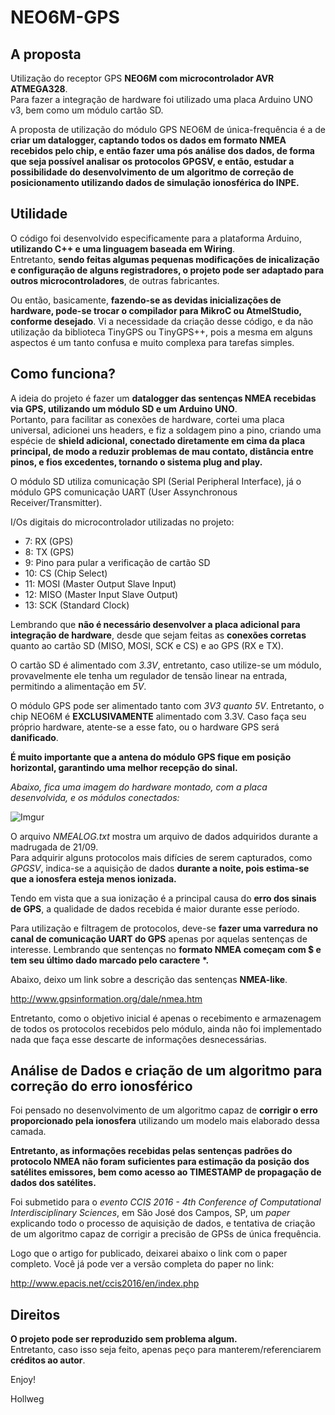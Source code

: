 # NEO6M-GPS

## A proposta

Utilização do receptor GPS **NEO6M com microcontrolador AVR ATMEGA328**. </br>
Para fazer a integração de hardware foi utilizado uma placa Arduino UNO v3, bem como um módulo cartão SD. 

A proposta de utilização do módulo GPS NEO6M de única-frequência é a de **criar um datalogger, captando todos os dados em formato NMEA recebidos pelo chip, e então 
fazer uma pós análise dos dados, de forma que seja possível analisar os protocolos GPGSV, e então, estudar a possibilidade do desenvolvimento de um algoritmo de
correção de posicionamento utilizando dados de simulação ionosférica do INPE.**

## Utilidade

O código foi desenvolvido especificamente para a plataforma Arduino, **utilizando C++ e uma linguagem baseada em Wiring**. </br>
Entretanto, **sendo feitas algumas pequenas modificações de inicalização e configuração de alguns registradores, o projeto pode ser adaptado para outros microcontroladores**, de outras fabricantes. </br>

Ou então, basicamente, **fazendo-se as devidas inicializações de hardware, pode-se trocar o compilador para MikroC ou AtmelStudio, conforme desejado**. Vi a necessidade da criação desse código, e da não utilização da biblioteca TinyGPS ou TinyGPS++, pois a mesma em alguns aspectos é um tanto confusa e muito complexa para tarefas simples. </br>

## Como funciona?

A ideia do projeto é fazer um **datalogger das sentenças NMEA recebidas via GPS, utilizando um módulo SD e um Arduino UNO**. </br>
Portanto, para facilitar as conexões de hardware, cortei uma placa universal, adicionei uns headers, e fiz a soldagem pino a pino, criando uma espécie de **shield adicional, conectado diretamente em cima da placa principal, de modo a reduzir problemas de mau contato, distância entre pinos, e fios excedentes, tornando o sistema plug and play.**

O módulo SD utiliza comunicação SPI (Serial Peripheral Interface), já o módulo GPS comunicação UART (User Assynchronous Receiver/Transmitter).

I/Os digitais do microcontrolador utilizadas no projeto:

- 7: RX (GPS)
- 8: TX (GPS)
- 9: Pino para pular a verificação de cartão SD
- 10: CS (Chip Select)
- 11: MOSI (Master Output Slave Input)
- 12: MISO (Master Input Slave Output)
- 13: SCK (Standard Clock)

Lembrando que **não é necessário desenvolver a placa adicional para integração de hardware**, desde que sejam feitas as **conexões corretas** quanto ao cartão SD (MISO, MOSI, SCK e CS) e ao GPS (RX e TX). 

O cartão SD é alimentado com _3.3V_, entretanto, caso utilize-se um módulo, provavelmente ele tenha um regulador de tensão linear na entrada, permitindo a alimentação em _5V_. 

O módulo GPS pode ser alimentado tanto com _3V3 quanto 5V_. Entretanto, o chip NEO6M é **EXCLUSIVAMENTE** alimentado com 3.3V. 
Caso faça seu próprio hardware, atente-se a esse fato, ou o hardware GPS será **danificado**. 

**É muito importante que a antena do módulo GPS fique em posição horizontal, garantindo uma melhor recepção do sinal.**

*Abaixo, fica uma imagem do hardware montado, com a placa desenvolvida, e os módulos conectados:*

![Imgur](http://i.imgur.com/2gs1L0m.jpg)

O arquivo _NMEALOG.txt_ mostra um arquivo de dados adquiridos durante a madrugada de 21/09. </br>
Para adquirir alguns protocolos mais difícies de serem capturados, como _GPGSV_, indica-se a aquisição de dados **durante a noite, pois estima-se que a ionosfera esteja menos ionizada.**

Tendo em vista que a sua ionização é a principal causa do **erro dos sinais de GPS**, a qualidade de dados recebida é maior durante esse período. </br>

Para utilização e filtragem de protocolos, deve-se **fazer uma varredura no canal de comunicação UART do GPS** apenas por aquelas sentenças de interesse. Lembrando que sentenças no **formato NMEA começam com $ e tem seu último dado marcado pelo caractere \*.**

Abaixo, deixo um link sobre a descrição das sentenças **NMEA-like**.

http://www.gpsinformation.org/dale/nmea.htm

Entretanto, como o objetivo inicial é apenas o recebimento e armazenagem de todos os protocolos recebidos pelo módulo, ainda não foi implementado nada que faça esse descarte de informações desnecessárias. 

## Análise de Dados e criação de um algoritmo para correção do erro ionosférico

Foi pensado no desenvolvimento de um algoritmo capaz de **corrigir o erro proporcionado pela ionosfera** utilizando um modelo mais elaborado dessa camada. 

**Entretanto, as informações recebidas pelas sentenças padrões do protocolo NMEA não foram
suficientes para estimação da posição dos satélites emissores, bem como acesso ao TIMESTAMP de propagação de dados dos satélites.**

Foi submetido para o _evento CCIS 2016 - 4th Conference of Computational Interdisciplinary Sciences_, em São José dos Campos, SP, um _paper_ explicando todo o processo de aquisição de dados, e tentativa de criação de um algoritmo capaz de corrigir a precisão de GPSs de única frequência. 

Logo que o artigo for publicado, deixarei abaixo o link com o paper completo.
Você já pode ver a versão completa do paper no link:

http://www.epacis.net/ccis2016/en/index.php 


## Direitos

**O projeto pode ser reproduzido sem problema algum.** </br>
Entretanto, caso isso seja feito, apenas peço para manterem/referenciarem **créditos ao autor**.

Enjoy!

Hollweg

